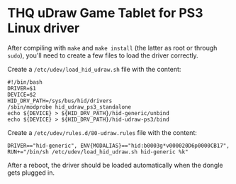 # THQ uDraw Game Tablet for PS3 Linux driver

After compiling with `make` and `make install` (the latter as root or through `sudo`),
you'll need to create a few files to load the driver correctly.

Create a `/etc/udev/load_hid_udraw.sh` file with the content:
```
#!/bin/bash
DRIVER=$1
DEVICE=$2
HID_DRV_PATH=/sys/bus/hid/drivers
/sbin/modprobe hid_udraw_ps3_standalone
echo ${DEVICE} > ${HID_DRV_PATH}/hid-generic/unbind
echo ${DEVICE} > ${HID_DRV_PATH}/hid-udraw-ps3/bind
```

Create a `/etc/udev/rules.d/80-udraw.rules` file with the content:
```
DRIVER=="hid-generic", ENV{MODALIAS}=="hid:b0003g*v000020D6p0000CB17", RUN+="/bin/sh /etc/udev/load_hid_udraw.sh hid-generic %k"
```

After a reboot, the driver should be loaded automatically when the dongle gets plugged in.
